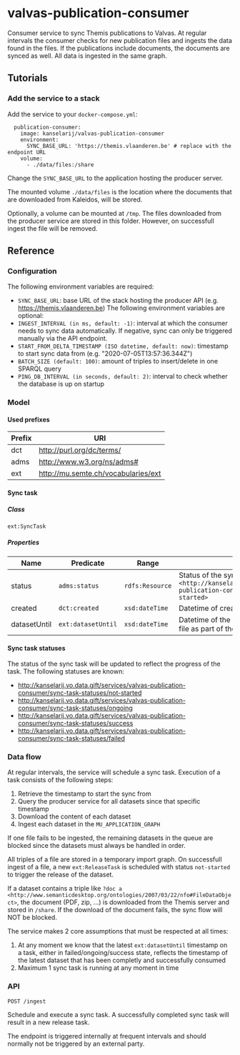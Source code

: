 # valvas-publication-consumer

Consumer service to sync Themis publications to Valvas. At regular intervals the consumer checks for new publication files and ingests the data found in the files. If the publications include documents, the documents are synced as well. All data is ingested in the same graph.

## Tutorials
### Add the service to a stack
Add the service to your `docker-compose.yml`:

```
  publication-consumer:
    image: kanselarij/valvas-publication-consumer
    environment:
      SYNC_BASE_URL: 'https://themis.vlaanderen.be' # replace with the endpoint URL
    volume:
      - ./data/files:/share
```

Change the `SYNC_BASE_URL` to the application hosting the producer server.

The mounted volume `./data/files` is the location where the documents that are downloaded from Kaleidos, will be stored.

Optionally, a volume can be mounted at `/tmp`. The files downloaded from the producer service are stored in this folder. However, on successfull ingest the file will be removed.

## Reference
### Configuration
The following environment variables are required:
* `SYNC_BASE_URL`: base URL of the stack hosting the producer API (e.g. https://themis.vlaanderen.be)
The following environment variables are optional:
* `INGEST_INTERVAL (in ms, default: -1)`: interval at which the consumer needs to sync data automatically. If negative, sync can only be triggered manually via the API endpoint.
* `START_FROM_DELTA_TIMESTAMP (ISO datetime, default: now)`: timestamp to start sync data from (e.g. "2020-07-05T13:57:36.344Z")
* `BATCH_SIZE (default: 100)`: amount of triples to insert/delete in one SPARQL query
* `PING_DB_INTERVAL (in seconds, default: 2)`: interval to check whether the database is up on startup

### Model
#### Used prefixes
| Prefix | URI                                                       |
|--------|-----------------------------------------------------------|
| dct    | http://purl.org/dc/terms/                                 |
| adms   | http://www.w3.org/ns/adms#                                |
| ext    | http://mu.semte.ch/vocabularies/ext                       |

#### Sync task
##### Class
`ext:SyncTask`
##### Properties
| Name       | Predicate        | Range           | Definition                                                                                                                                       |
|------------|------------------|-----------------|--------------------------------------------------------------------------------------------------------------------------------------------------|
| status     | `adms:status`    | `rdfs:Resource` | Status of the sync task, initially set to `<http://kanselarij.vo.data.gift/services/valvas-publication-consumer/sync-task-statuses/not-started>` |
| created    | `dct:created`    | `xsd:dateTime`  | Datetime of creation of the task                                                                                                                 |
| datasetUntil | `ext:datasetUntil` | `xsd:dateTime`  | Datetime of the latest successfully ingested sync file as part of the task execution                                                             |

#### Sync task statuses
The status of the sync task will be updated to reflect the progress of the task. The following statuses are known:
* http://kanselarij.vo.data.gift/services/valvas-publication-consumer/sync-task-statuses/not-started
* http://kanselarij.vo.data.gift/services/valvas-publication-consumer/sync-task-statuses/ongoing
* http://kanselarij.vo.data.gift/services/valvas-publication-consumer/sync-task-statuses/success
* http://kanselarij.vo.data.gift/services/valvas-publication-consumer/sync-task-statuses/failed


### Data flow
At regular intervals, the service will schedule a sync task. Execution of a task consists of the following steps:

1. Retrieve the timestamp to start the sync from
1. Query the producer service for all datasets since that specific timestamp
2. Download the content of each dataset
3. Ingest each dataset in the `MU_APPLICATION_GRAPH`

If one file fails to be ingested, the remaining datasets in the queue are blocked since the datasets must always be handled in order.

All triples of a file are stored in a temporary import graph. On successfull ingest of a file, a new `ext:ReleaseTask` is scheduled with status `not-started` to trigger the release of the dataset.

If a dataset contains a triple like `?doc a <http://www.semanticdesktop.org/ontologies/2007/03/22/nfo#FileDataObject>`, the document (PDF, zip, ...) is downloaded from the Themis server and stored in `/share`. If the download of the document fails, the sync flow will NOT be blocked.

The service makes 2 core assumptions that must be respected at all times:
1. At any moment we know that the latest `ext:datasetUntil` timestamp on a task, either in failed/ongoing/success state, reflects the timestamp of the latest dataset that has been completly and successfully consumed
2. Maximum 1 sync task is running at any moment in time

### API
```
POST /ingest
```

Schedule and execute a sync task. A successfully completed sync task will result in a new release task.

The endpoint is triggered internally at frequent intervals and should normally not be triggered by an external party.

